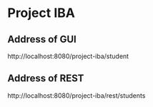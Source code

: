 # Project IBA

## Address of GUI
http://localhost:8080/project-iba/student

## Address of REST
http://localhost:8080/project-iba/rest/students
